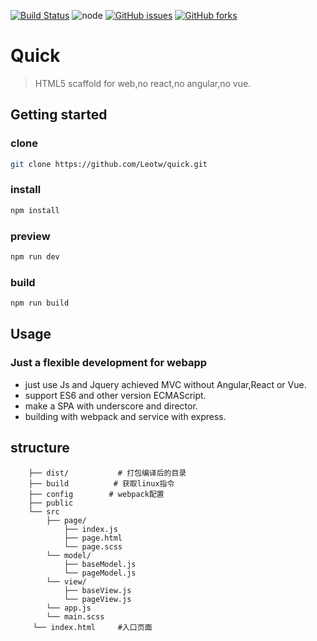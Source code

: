 [![Build Status](https://travis-ci.org/Ironsub/quick.svg?branch=master)](https://travis-ci.org/Ironsub/quick)
![node](https://img.shields.io/badge/node-%3E%3D7.0.0-brightgreen.svg)
[![GitHub issues](https://img.shields.io/github/issues/Leotw/quick.svg)](https://github.com/Leotw/quick/issues)
[![GitHub forks](https://img.shields.io/github/forks/Leotw/quick.svg)](https://github.com/Leotw/quick/network)
# Quick
> HTML5 scaffold for web,no react,no angular,no vue.

## Getting started

### clone
```bash
git clone https://github.com/Leotw/quick.git
```
### install

```bash
npm install
```
### preview 
```bash
npm run dev
```
### build
```bash
npm run build
```

## Usage
### Just a flexible development for webapp
- just use Js and Jquery achieved MVC without Angular,React or Vue.
- support ES6 and other version ECMAScript.
- make a SPA with underscore and director.
- building with webpack and service with express.

## structure
```shell
    ├── dist/           # 打包编译后的目录
    ├── build          # 获取linux指令
    ├── config        # webpack配置
    ├── public
    └── src
        ├── page/
            ├── index.js
            ├── page.html
            └── page.scss
        └── model/
            ├── baseModel.js
            └── pageModel.js
        └── view/                            
            ├── baseView.js
            └── pageView.js
        └── app.js
        └── main.scss
     └── index.html     #入口页面
```


